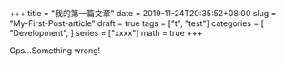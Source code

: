 +++
title = "我的第一篇文章"
date = 2019-11-24T20:35:52+08:00
slug = "My-First-Post-article"
draft = true
tags = ["t", "test"]
categories = [
    "Development",
]
series = ["xxxx"]
math = true
+++

Ops...Something wrong!